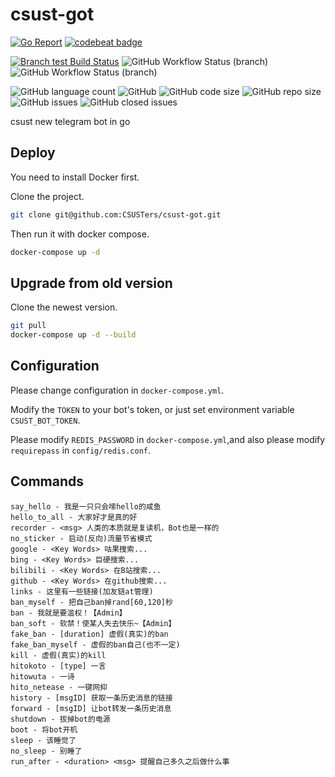 # csust-got

[![Go Report](https://goreportcard.com/badge/github.com/csusters/csust-got)](https://goreportcard.com/report/github.com/csusters/csust-got)
[![codebeat badge](https://codebeat.co/badges/4d134b7f-e345-4378-b00d-7ab2177b94bc)](https://codebeat.co/projects/github-com-csusters-csust-got-master)

[![Branch test Build Status](https://travis-ci.org/CSUSTers/csust-got.svg?branch=test)](https://travis-ci.org/CSUSTers/csust-got)
![GitHub Workflow Status (branch)](https://img.shields.io/github/workflow/status/CSUSTers/csust-got/Test/master?label=master%20test)
![GitHub Workflow Status (branch)](https://img.shields.io/github/workflow/status/CSUSTers/csust-got/Test/dev?label=dev%20test)

![GitHub language count](https://img.shields.io/github/languages/count/csusters/csust-got)
![GitHub](https://img.shields.io/github/license/csusters/csust-got)
![GitHub code size](https://img.shields.io/github/languages/code-size/csusters/csust-got)
![GitHub repo size](https://img.shields.io/github/repo-size/csusters/csust-got)
![GitHub issues](https://img.shields.io/github/issues/csusters/csust-got)
![GitHub closed issues](https://img.shields.io/github/issues-closed/csusters/csust-got)

csust new telegram bot in go

## Deploy

You need to install Docker first.

Clone the project.

```bash
git clone git@github.com:CSUSTers/csust-got.git
```

Then run it with docker compose.

```bash
docker-compose up -d
```

## Upgrade from old version

Clone the newest version.

```bash
git pull
docker-compose up -d --build
```

## Configuration

Please change configuration in `docker-compose.yml`.

Modify the `TOKEN` to your bot's token, or just set environment variable `CSUST_BOT_TOKEN`.

Please modify `REDIS_PASSWORD` in `docker-compose.yml`,and also please modify `requirepass` in `config/redis.conf`.

## Commands

``` text
say_hello - 我是一只只会嗦hello的咸鱼
hello_to_all - 大家好才是真的好
recorder - <msg> 人类的本质就是复读机，Bot也是一样的
no_sticker - 启动(反向)流量节省模式
google - <Key Words> 咕果搜索...
bing - <Key Words> 巨硬搜索...
bilibili - <Key Words> 在B站搜索...
github - <Key Words> 在github搜索...
links - 这里有一些链接(加友链at管理)
ban_myself - 把自己ban掉rand[60,120]秒
ban - 我就是要滥权！【Admin】
ban_soft - 软禁！使某人失去快乐~【Admin】
fake_ban - [duration] 虚假(真实)的ban
fake_ban_myself - 虚假的ban自己(也不一定)
kill - 虚假(真实)的kill
hitokoto - [type] 一言
hitowuta - 一诗
hito_netease - 一键网抑
history - [msgID] 获取一条历史消息的链接
forward - [msgID] 让bot转发一条历史消息
shutdown - 拔掉bot的电源
boot - 将bot开机
sleep - 该睡觉了
no_sleep - 别睡了
run_after - <duration> <msg> 提醒自己多久之后做什么事
```
